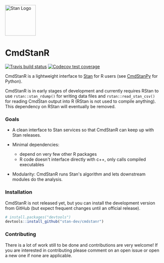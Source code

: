 [<img src="https://raw.githubusercontent.com/stan-dev/logos/master/logo_tm.png" width=100 alt="Stan Logo"/>](https://mc-stan.org)

# CmdStanR 

<!-- badges: start -->
[![Travis build status](https://travis-ci.org/stan-dev/cmdstanr.svg?branch=master)](https://travis-ci.org/stan-dev/cmdstanr)
[![Codecov test coverage](https://codecov.io/gh/stan-dev/cmdstanr/branch/master/graph/badge.svg)](https://codecov.io/gh/stan-dev/cmdstanr?branch=master)
<!-- badges: end -->

CmdStanR is a lightweight interface to [Stan](https://mc-stan.org) for R users
(see [CmdStanPy](https://github.com/stan-dev/cmdstanpy) for Python).

CmdStanR is in early stages of development and currently requires RStan to use
`rstan::stan_rdump()` for writing data files and `rstan::read_stan_csv()` for
reading CmdStan output into R (RStan is not used to compile anything). This
dependency on RStan will eventually be removed.

### Goals

* A clean interface to Stan services so that CmdStanR can keep up with Stan
releases.

* Minimal dependencies:
  - depend on very few other R packages
  - R code doesn't interface directly with c++, only calls compiled executables 
      
* Modularity: CmdStanR runs Stan's algorithm and lets downstream modules do the
analysis.


### Installation

CmdStanR is not released yet, but you can install the development
version from GitHub (but expect frequent changes until an official
release).

```r
# install.packages("devtools")
devtools::install_github("stan-dev/cmdstanr")
```

### Contributing 

There is a lot of work still to be done and contributions are very welcome! 
If you are interested in contributing please comment on an open issue
or open a new one if none are applicable.  
